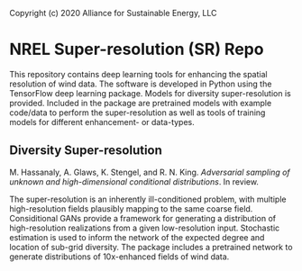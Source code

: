 Copyright (c) 2020 Alliance for Sustainable Energy, LLC

# NREL Super-resolution (SR) Repo

This repository contains deep learning tools for enhancing the spatial resolution of wind data. The software is developed in Python using the TensorFlow deep learning package. Models for diversity super-resolution is provided. Included in the package are pretrained models with example code/data to perform the super-resolution as well as tools of training models for different enhancement- or data-types.


## Diversity Super-resolution

M. Hassanaly, A. Glaws, K. Stengel, and R. N. King. <em>Adversarial sampling of unknown and high-dimensional conditional distributions</em>. In review.

The super-resolution is an inherently ill-conditioned problem, with multiple high-resolution fields plausibly mapping to the same coarse field. Considitional GANs provide a framework for generating a distribution of high-resolution realizations from a given low-resolution input. Stochastic estimation is used to inform the network of the expected degree and location of sub-grid diversity. The package includes a pretrained network to generate distributions of 10x-enhanced fields of wind data.


